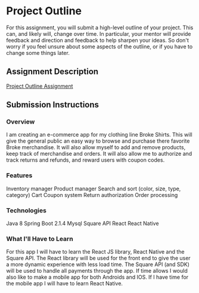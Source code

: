 # Project Outline
For this assignment, you will submit a high-level outline of your project. This can, and likely will, change over time. In particular, your mentor will provide feedback and direction and feedback to help sharpen your ideas. So don't worry if you feel unsure about some aspects of the outline, or if you have to change some things later.

## Assignment Description
[Project Outline Assignment](https://education.launchcode.org/liftoff/assignments/project-outline/)

## Submission Instructions

### Overview
I am creating an e-commerce app for my clothing line Broke Shirts. This will give the general public an easy way to browse and purchase there favorite Broke merchandise. It will also allow myself to add and remove products, keep track of merchandise and orders. It will also allow me to authorize and track returns and refunds, and reward users with coupon codes.

### Features
Inventory manager
Product manager
Search and sort (color, size, type, category)
Cart
Coupon system
Return authorization
Order processing

### Technologies
Java 8
Spring Boot 2.1.4
Mysql
Square API
React
React Native

### What I'll Have to Learn
For this app I will have to learn the React JS library, React Native and the Square API. The React library will be used for the front end to give the user a more dynamic experience with less load time. The Square API (and SDK) will be used to handle all payments through the app. If time allows I would also like to make a mobile app for both Androids and IOS. If I have time for the mobile app I will have to learn React Native.